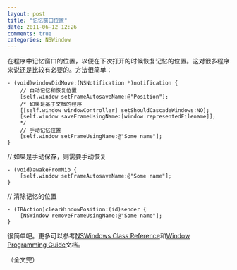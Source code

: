 ```yaml
---
layout: post
title: "记忆窗口位置"
date: 2011-06-12 12:26
comments: true
categories: NSWindow
---
```


在程序中记忆窗口的位置，以便在下次打开的时候恢复记忆的位置。这对很多程序来说还是比较有必要的。方法很简单：

``` objc
- (void)windowDidMove:(NSNotification *)notification {
    // 自动记忆和恢复位置
    [self.window setFrameAutosaveName:@"Position"];
    /* 如果是基于文档的程序
    [[self.window windowController] setShouldCascadeWindows:NO];
    [self.window saveFrameUsingName:[window representedFilename]];
    */
    // 手动记忆位置
    [self.window setFrameUsingName:@"Some name"];
}
```

// 如果是手动保存，则需要手动恢复

``` objc
- (void)awakeFromNib {
    [self.window setFrameAutosaveName:@"Some name"];
}
```

// 清除记忆的位置

``` objc
- (IBAction)clearWindowPosition:(id)sender {
    [NSWindow removeFrameUsingName:@"Some name"];
}
```

很简单吧。更多可以参考[NSWindows Class Reference](http://developer.apple.com/library/mac/#documentation/Cocoa/Reference/ApplicationKit/Classes/NSWindow_Class/Reference/Reference.html)和[Window Programming Guide](http://developer.apple.com/library/mac/#documentation/Cocoa/Conceptual/WinPanel/WinPanel.html)文档。

（全文完）